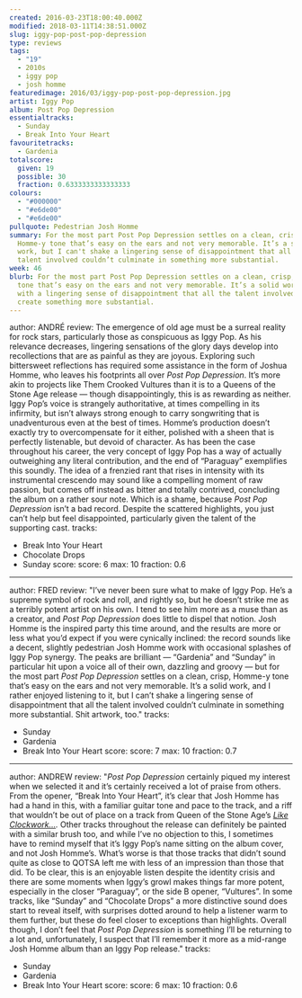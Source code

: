 ```yaml
---
created: 2016-03-23T18:00:40.000Z
modified: 2018-03-11T14:38:51.000Z
slug: iggy-pop-post-pop-depression
type: reviews
tags:
  - "19"
  - 2010s
  - iggy pop
  - josh homme
featuredimage: 2016/03/iggy-pop-post-pop-depression.jpg
artist: Iggy Pop
album: Post Pop Depression
essentialtracks:
  - Sunday
  - Break Into Your Heart
favouritetracks:
  - Gardenia
totalscore:
  given: 19
  possible: 30
  fraction: 0.6333333333333333
colours:
  - "#000000"
  - "#e6de00"
  - "#e6de00"
pullquote: Pedestrian Josh Homme
summary: For the most part Post Pop Depression settles on a clean, crisp,
  Homme-y tone that’s easy on the ears and not very memorable. It’s a solid
  work, but I can't shake a lingering sense of disappointment that all the
  talent involved couldn’t culminate in something more substantial.
week: 46
blurb: For the most part Post Pop Depression settles on a clean, crisp, Homme-y
  tone that’s easy on the ears and not very memorable. It’s a solid work, but
  with a lingering sense of disappointment that all the talent involved couldn’t
  create something more substantial.
---
```

author: ANDRÉ
review: The emergence of old age must be a surreal reality for rock stars,
  particularly those as conspicuous as Iggy Pop. As his relevance decreases,
  lingering sensations of the glory days develop into recollections that are as
  painful as they are joyous. Exploring such bittersweet reflections has
  required some assistance in the form of Joshua Homme, who leaves his
  footprints all over *Post Pop Depression*. It’s more akin to projects
  like Them Crooked Vultures than it is to a Queens of the Stone Age release —
  though disappointingly, this is as rewarding as neither. Iggy Pop’s voice is
  strangely authoritative, at times compelling in its infirmity, but isn’t
  always strong enough to carry songwriting that is unadventurous even at the
  best of times. Homme’s production doesn’t exactly try to overcompensate for it
  either, polished with a sheen that is perfectly listenable, but devoid of
  character. As has been the case throughout his career, the very concept of
  Iggy Pop has a way of actually outweighing any literal contribution, and the
  end of “Paraguay” exemplifies this soundly. The idea of a frenzied rant that
  rises in intensity with its instrumental crescendo may sound like a compelling
  moment of raw passion, but comes off instead as bitter and totally contrived,
  concluding the album on a rather sour note. Which is a shame, because *Post
  Pop Depression* isn’t a bad record. Despite the scattered highlights, you just
  can’t help but feel disappointed, particularly given the talent of the
  supporting cast.
tracks:
  - Break Into Your Heart
  - ­­Chocolate Drops
  - ­Sunday
score:
  score: 6
  max: 10
  fraction: 0.6
---
author: FRED
review: "I’ve never been sure what to make of Iggy Pop. He’s a supreme symbol of
  rock and roll, and rightly so, but he doesn’t strike me as a terribly potent
  artist on his own. I tend to see him more as a muse than as a creator, and
  *Post Pop Depression* does little to dispel that notion. Josh Homme is the
  inspired party this time around, and the results are more or less what you’d
  expect if you were cynically inclined: the record sounds like a decent,
  slightly pedestrian Josh Homme work with occasional splashes of Iggy Pop
  synergy. The peaks are brilliant — “Gardenia” and “Sunday” in particular hit
  upon a voice all of their own, dazzling and groovy — but for the most part
  *Post Pop Depression* settles on a clean, crisp, Homme-y tone that’s easy on
  the ears and not very memorable. It’s a solid work, and I rather enjoyed
  listening to it, but I can’t shake a lingering sense of disappointment that
  all the talent involved couldn’t culminate in something more substantial. Shit
  artwork, too."
tracks:
  - Sunday
  - ­Gardenia
  - ­Break Into Your Heart
score:
  score: 7
  max: 10
  fraction: 0.7
---
author: ANDREW
review: "*Post Pop Depression* certainly piqued my interest when we selected it
  and it’s certainly received a lot of praise from others. From the opener,
  “Break Into Your Heart”, it’s clear that Josh Homme has had a hand in this,
  with a familiar guitar tone and pace to the track, and a riff that wouldn’t be
  out of place on a track from Queen of the Stone Age’s *[Like
  Clockwork…](<http://audioxide.com/reviews/like-clockwork/>).* Other tracks
  throughout the release can definitely be painted with a similar brush too, and
  while I’ve no objection to this, I sometimes have to remind myself that it’s
  Iggy Pop’s name sitting on the album cover, and not Josh Homme’s. What’s worse
  is that those tracks that didn’t sound quite as close to QOTSA left me with
  less of an impression than those that did. To be clear, this is an enjoyable
  listen despite the identity crisis and there are some moments when Iggy’s
  growl makes things far more potent, especially in the closer “Paraguay”, or
  the side B opener, “Vultures”. In some tracks, like “Sunday” and “Chocolate
  Drops” a more distinctive sound does start to reveal itself, with surprises
  dotted around to help a listener warm to them further, but these do feel
  closer to exceptions than highlights. Overall though, I don’t feel that *Post
  Pop Depression* is something I’ll be returning to a lot and, unfortunately, I
  suspect that I’ll remember it more as a mid-range Josh Homme album than an
  Iggy Pop release."
tracks:
  - Sunday
  - ­Gardenia
  - ­Break Into Your Heart
score:
  score: 6
  max: 10
  fraction: 0.6
